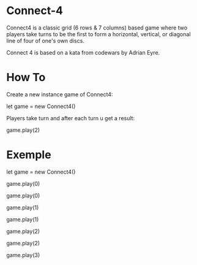 # Connect-4
Connect4 is a classic grid (6 rows &amp; 7 columns) based game where two players take turns to be the first to form a horizontal, vertical, or diagonal line of four of one's own discs.

Connect 4 is based on a kata from codewars by Adrian Eyre.


# How To
Create a new instance game of Connect4:

let game = new Connect4()
  
Players take turn and after each turn u get a result:

game.play(2)

# Exemple
let game = new Connect4() 

game.play(0)

game.play(0)

game.play(1)

game.play(1)

game.play(2)

game.play(2)

game.play(3)
